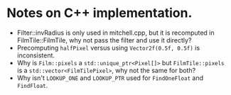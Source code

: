 # Notes on C++ implementation.
* Filter::invRadius is only used in mitchell.cpp, but it is recomputed in
  FilmTile::FilmTile, why not pass the filter and use it directly?
* Precomputing `halfPixel` versus using `Vector2f(0.5f, 0.5f)` is
  inconsistent.
* Why is `Film::pixels` a `std::unique_ptr<Pixel[]>` but `FilmTile::pixels` is
  a `std::vector<FilmTilePixel>`, why not the same for both?
* Why isn't `LOOKUP_ONE` and `LOOKUP_PTR` used for `FindOneFloat` and
  `FindFloat`.
